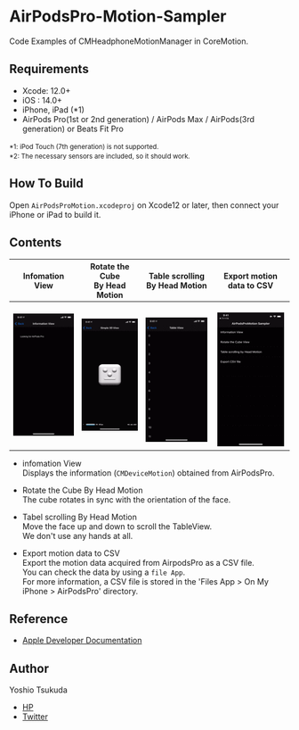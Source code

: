 # AirPodsPro-Motion-Sampler

Code Examples of CMHeadphoneMotionManager in CoreMotion.

## Requirements 
 - Xcode: 12.0+
 - iOS  : 14.0+
 - iPhone, iPad (*1)
 - AirPods Pro(1st or 2nd generation) / AirPods Max / AirPods(3rd generation) or Beats Fit Pro

<small>*1: iPod Touch (7th generation) is not supported.</small>  
<small>*2: The necessary sensors are included, so it should work.</small>

## How To Build
Open ```AirPodsProMotion.xcodeproj``` on Xcode12 or later, then connect your iPhone or iPad to build it.  

 
## Contents
 
 |  <center> Infomation View </center> |  <center>Rotate the Cube <br> By Head Motion </center> | <center>Table scrolling <br> By Head Motion </center> | <center> Export motion data to CSV </center>|  
 | ---- | ---- | ---- | ---- |  
 |  <center> ![](README_resources/info.gif)　</center> | <center> ![](README_resources/move.gif) 　</center> | <center>　![](README_resources/table.gif)　</center> | <center>　![](README_resources/export.gif)　</center> |  




- infomation View   
Displays the information (```CMDeviceMotion```) obtained from AirPodsPro.

- Rotate the Cube By Head Motion  
The cube rotates in sync with the orientation of the face.

- Tabel scrolling By Head Motion  
Move the face up and down to scroll the TableView.  
We don't use any hands at all.

- Export motion data to CSV  
Export the motion data acquired from AirpodsPro as a CSV file.  
You can check the data by using a ```file App```.  
For more information, a CSV file is stored in the 'Files App > On My iPhone > AirPodsPro' directory.

  
## Reference
 - [Apple Developer Documentation](https://developer.apple.com/documentation/coremotion/cmheadphonemotionmanager)


## Author
 Yoshio Tsukuda  
 - [HP](https://tukuyo.net/)
 - [Twitter](https://twitter.com/tukutuku_tukuyo)
